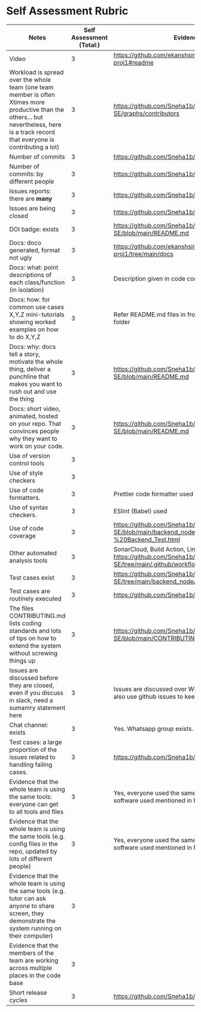 # Self Assessment Rubric

|Notes|Self Assessment (Total:)|Evidence|
|-----|---------------|--------|
|Video|3|https://github.com/ekanshsinghal/se-group26-proj1#readme| 
|Workload is spread over the whole team (one team member is often Xtimes more productive than the others... but nevertheless, here is a track record that everyone is contributing a lot)|3|https://github.com/Sneha1b/CSC-510-SE/graphs/contributors|
|Number of commits|3|https://github.com/Sneha1b/CSC-510-SE/pulse|
|Number of commits: by different people|3|https://github.com/Sneha1b/CSC-510-SE/pulse|
|Issues reports: there are **many**|3|https://github.com/Sneha1b/CSC-510-SE/issues|
|Issues are being closed|3|https://github.com/Sneha1b/CSC-510-SE/issues|
|DOI badge: exists|3|https://github.com/Sneha1b/CSC-510-SE/blob/main/README.md|
|Docs: doco generated, format not ugly |3|https://github.com/ekanshsinghal/se-group26-proj1/tree/main/docs|
|Docs: what: point descriptions of each class/function (in isolation) |3|Description given in code comments|
|Docs: how: for common use cases X,Y,Z mini-tutorials showing worked examples on how to do X,Y,Z|3|Refer README.md files in frontend and backend folder|
|Docs: why: docs tell a story, motivate the whole thing, deliver a punchline that makes you want to rush out and use the thing|3|https://github.com/Sneha1b/CSC-510-SE/blob/main/README.md|
|Docs: short video, animated, hosted on your repo. That convinces people why they want to work on your code.|3|https://github.com/Sneha1b/CSC-510-SE/blob/main/README.md|
|Use of version control tools|3|
|Use of style checkers |3| 
|Use of code formatters. |3|Prettier code formatter used|
|Use of syntax checkers. |3|ESlint (Babel) used|
|Use of code coverage |3|https://github.com/Sneha1b/CSC-510-SE/blob/main/backend_node/Test%20Results%20-%20Backend_Test.html|
|Other automated analysis tools|3| SonarCloud, Build Action, Lint used-https://github.com/Sneha1b/CSC-510-SE/tree/main/.github/workflows|
|Test cases exist|3|https://github.com/Sneha1b/CSC-510-SE/tree/main/backend_node/test|
|Test cases are routinely executed|3|https://github.com/Sneha1b/CSC-510-SE/actions|
|The files CONTRIBUTING.md lists coding standards and lots of tips on how to extend the system without screwing things up|3|https://github.com/Sneha1b/CSC-510-SE/blob/main/CONTRIBUTING.md|
|Issues are discussed before they are closed, even if you discuss in slack, need a sumamry statement here|3|Issues are discussed over Whatsapp group but we also use github issues to keep track.|
|Chat channel: exists|3|Yes. Whatsapp group exists.|
|Test cases: a large proportion of the issues related to handling failing cases.|3|https://github.com/Sneha1b/CSC-510-SE/issues|
|Evidence that the whole team is using the same tools: everyone can get to all tools and files|3| Yes, everyone used the same tech stack and software used mentioned in README file.|
|Evidence that the whole team is using the same tools (e.g. config files in the repo, updated by lots of different people)|3|Yes, everyone used the same tech stack and software used mentioned in README file.|
|Evidence that the whole team is using the same tools (e.g. tutor can ask anyone to share screen, they demonstrate the system running on their computer)|3|
|Evidence that the members of the team are working across multiple places in the code base|3|
|Short release cycles |3|https://github.com/Sneha1b/CSC-510-SE|
